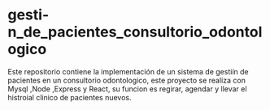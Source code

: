 # gesti-n_de_pacientes_consultorio_odontologico
Este repositorio contiene la implementación de un sistema de gestiín de pacientes en un consultorio odontologico, este proyecto se realiza con Mysql ,Node ,Express y React, su funcion es regirar, agendar y llevar el histroial clinico de pacientes nuevos.
